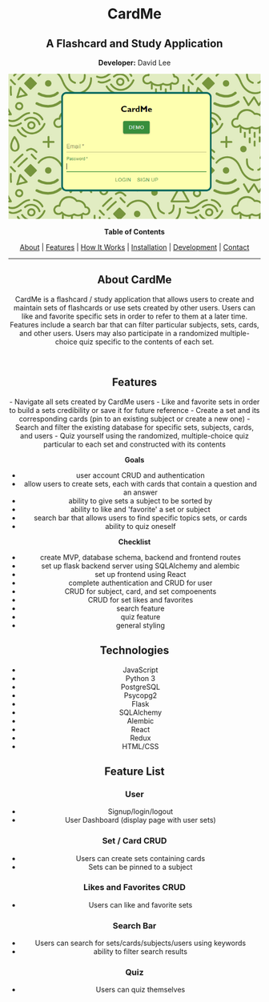 <div align="center">

# CardMe
## A Flashcard and Study Application

**Developer:**
David Lee

<img src="readme/images/login-intro.PNG" alt="login">

**Table of Contents**

[About](#about-cardme) | [Features](#features) | [How It Works](#how-it-works) | [Installation](#installation) | [Development](#development) | [Contact](#contact)

---

<div align="center">

## About CardMe

CardMe is a flashcard / study application that allows users to create and maintain sets of flashcards or use sets created by other users. Users can like and favorite specific sets in order to refer to them at a later time. Features include a search bar that can filter particular subjects, sets, cards, and other users. Users may also participate in a randomized multiple-choice quiz specific to the contents of each set.

<br clear="both">

## Features
</div>
- Navigate all sets created by CardMe users
- Like and favorite sets in order to build a sets credibility or save it for future reference
- Create a set and its corresponding cards (pin to an existing subject or create a new one)
- Search and filter the existing database for specific sets, subjects, cards, and users
- Quiz yourself using the randomized, multiple-choice quiz particular to each set and constructed with its contents

**Goals**
* user account CRUD and authentication
* allow users to create sets, each with cards that contain a question and an answer
* ability to give sets a subject to be sorted by
* ability to like and 'favorite' a set or subject
* search bar that allows users to find specific topics sets, or cards
* ability to quiz oneself

**Checklist**
* create MVP, database schema, backend and frontend routes
* set up flask backend server using SQLAlchemy and alembic
* set up frontend using React
* complete authentication and CRUD for user
* CRUD for subject, card, and set compoenents
* CRUD for set likes and favorites
* search feature
* quiz feature
* general styling

## Technologies
- JavaScript
- Python 3
- PostgreSQL
- Psycopg2
- Flask
- SQLAlchemy
- Alembic
- React
- Redux
- HTML/CSS

## Feature List
### User
- Signup/login/logout
- User Dashboard (display page with user sets)

### Set / Card CRUD
- Users can create sets containing cards
- Sets can be pinned to a subject

### Likes and Favorites CRUD
- Users can like and favorite sets

### Search Bar
- Users can search for sets/cards/subjects/users using keywords
- ability to filter search results

### Quiz
- Users can quiz themselves
